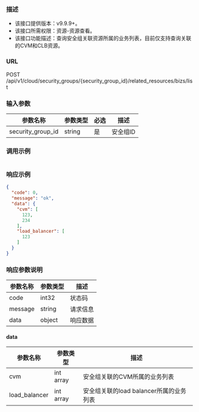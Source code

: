 ### 描述

- 该接口提供版本：v9.9.9+。
- 该接口所需权限：资源-资源查看。
- 该接口功能描述：查询安全组关联资源所属的业务列表，目前仅支持查询关联的CVM和CLB资源。

### URL

POST /api/v1/cloud/security_groups/{security_group_id}/related_resources/bizs/list

### 输入参数

| 参数名称              | 参数类型   | 必选 | 描述    |
|-------------------|--------|----|-------|
| security_group_id | string | 是  | 安全组ID |

### 调用示例

```json
```

### 响应示例

```json
{
  "code": 0,
  "message": "ok",
  "data": {
    "cvm": [
      123,
      234
    ],
    "load_balancer": [
      123
    ]
  }
}
```

### 响应参数说明

| 参数名称    | 参数类型   | 描述   |
|---------|--------|------|
| code    | int32  | 状态码  |
| message | string | 请求信息 |
| data    | object | 响应数据 |

#### data

| 参数名称          | 参数类型      | 描述                         |
|---------------|-----------|----------------------------|
| cvm           | int array | 安全组关联的CVM所属的业务列表           |
| load_balancer | int array | 安全组关联的load balancer所属的业务列表 |

